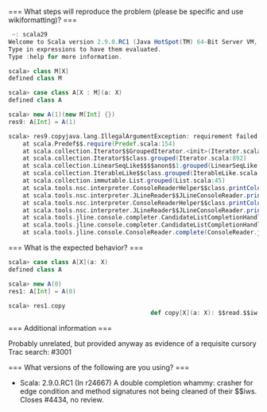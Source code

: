 === What steps will reproduce the problem (please be specific and use wikiformatting)? ===
```scala
 ~: scala29
Welcome to Scala version 2.9.0.RC1 (Java HotSpot(TM) 64-Bit Server VM, Java 1.6.0_22).
Type in expressions to have them evaluated.
Type :help for more information.

scala> class M[X]
defined class M

scala> case class A[X : M](a: X)
defined class A

scala> new A(1)(new M[Int] {})
res9: A[Int] = A(1)

scala> res9.copyjava.lang.IllegalArgumentException: requirement failed: size=0 and step=0, but both must be positive
	at scala.Predef$$.require(Predef.scala:154)
	at scala.collection.Iterator$$GroupedIterator.<init>(Iterator.scala:779)
	at scala.collection.Iterator$$class.grouped(Iterator.scala:892)
	at scala.collection.LinearSeqLike$$$$anon$$1.grouped(LinearSeqLike.scala:50)
	at scala.collection.IterableLike$$class.grouped(IterableLike.scala:123)
	at scala.collection.immutable.List.grouped(List.scala:45)
	at scala.tools.nsc.interpreter.ConsoleReaderHelper$$class.printColumns(ConsoleReaderHelper.scala:59)
	at scala.tools.nsc.interpreter.JLineReader$$JLineConsoleReader.printColumns(JLineReader.scala:38)
	at scala.tools.nsc.interpreter.ConsoleReaderHelper$$class.printColumns(ConsoleReaderHelper.scala:48)
	at scala.tools.nsc.interpreter.JLineReader$$JLineConsoleReader.printColumns(JLineReader.scala:38)
	at scala.tools.jline.console.completer.CandidateListCompletionHandler.printCandidates(CandidateListCompletionHandler.java:131)
	at scala.tools.jline.console.completer.CandidateListCompletionHandler.complete(CandidateListCompletionHandler.java:60)
	at scala.tools.jline.console.ConsoleReader.complete(ConsoleReader.java:1523)
```

=== What is the expected behavior? ===

```scala
scala> case class A[X](a: X)
defined class A

scala> new A(0)
res1: A[Int] = A(0)

scala> res1.copy
                                        def copy[X](a: X): $$read.$$iw.$$iw.A[X]   

```

=== Additional information ===

Probably unrelated, but provided anyway as evidence of a requisite cursory Trac search: #3001

=== What versions of the following are you using? ===
  - Scala: 2.9.0.RC1
(In r24667) A double completion whammy: crasher for edge condition and method
signatures not being cleaned of their $$iws.  Closes #4434, no review.
